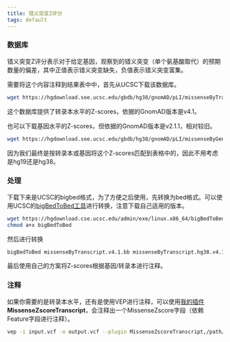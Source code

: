 ```yaml
---
title: 错义突变Z评分
tags: default
---
```


### 数据库

错义突变Z评分表示对于给定基因，观察到的错义突变（单个氨基酸取代）的预期数量的偏差，其中正值表示错义突变缺失，负值表示错义突变富集。

需要将这个内容注释到结果表中中，首先从UCSC下载该数据库。

```bash
wget https://hgdownload.soe.ucsc.edu/gbdb/hg38/gnomAD/pLI/missenseByTranscript.v4.1.bb
```

这个数据库提供了转录本水平的Z-scores，依据的GnomAD版本是v4.1。

也可以下载基因水平的Z-scores，但依据的GnomAD版本是v2.1.1，相对较旧。

```bash
wget https://hgdownload.soe.ucsc.edu/gbdb/hg38/gnomAD/pLI/missenseByGene.bb
```

因为我们最终是按转录本或基因将这个Z-scores匹配到表格中的，因此不用考虑是hg19还是hg38。

### 处理

下载下来是UCSC的bigbed格式，为了方便之后使用，先转换为bed格式。可以使用UCSC的[bigBedToBed工具](https://hgdownload.cse.ucsc.edu/admin/exe)进行转换，注意下载自己适用的版本。

```bash
wget https://hgdownload.cse.ucsc.edu/admin/exe/linux.x86_64/bigBedToBed
chmod a+x bigBedToBed
```

然后进行转换
```bash
bigBedToBed missenseByTranscript.v4.1.bb missenseByTranscript.hg38.v4.1.bed
```

最后使用自己的方案将Z-scores根据基因/转录本进行注释。

### 注释

如果你需要的是转录本水平，还有是使用VEP进行注释，可以使用[我的插件](https://github.com/pzweuj/VEP_Plugins_Self)**MissenseZscoreTranscript**，会注释出一个MissenseZscore字段（依赖Feature字段进行注释）。

```bash
vep -i input.vcf -o output.vcf --plugin MissenseZscoreTranscript,/path/to/missenseByTranscript.hg38.v4.1.bed
```

